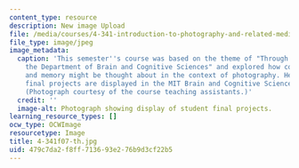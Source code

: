```yaml
---
content_type: resource
description: New image Upload
file: /media/courses/4-341-introduction-to-photography-and-related-media-fall-2007/479c7da2f8ff713693e276b9d3cf22b5_4-341f07-th.jpg
file_type: image/jpeg
image_metadata:
  caption: 'This semester''s course was based on the theme of "Through the Lens: Exploring
    the Department of Brain and Cognitive Sciences" and explored how cognition, vision,
    and memory might be thought about in the context of photography. Here, student
    final projects are displayed in the MIT Brain and Cognitive Sciences building.
    (Photograph courtesy of the course teaching assistants.)'
  credit: ''
  image-alt: Photograph showing display of student final projects.
learning_resource_types: []
ocw_type: OCWImage
resourcetype: Image
title: 4-341f07-th.jpg
uid: 479c7da2-f8ff-7136-93e2-76b9d3cf22b5
---
```

